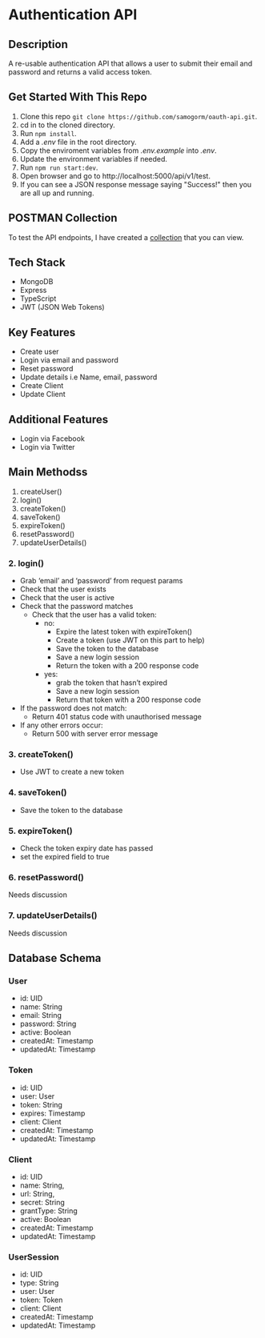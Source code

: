 # Authentication API

## Description
A re-usable authentication API that allows a user to submit their email and password and returns  a valid access token.

## Get Started With This Repo

1. Clone this repo `git clone https://github.com/samogorm/oauth-api.git`.
2. cd in to the cloned directory.
3. Run `npm install`.
4. Add a *.env* file in the root directory. 
5. Copy the enviroment variables from *.env.example* into *.env*.
6. Update the environment variables if needed.
7. Run `npm run start:dev`.
8. Open browser and go to http://localhost:5000/api/v1/test.
9. If you can see a JSON response message saying "Success!" then you are all up and running.

## POSTMAN Collection
To test the API endpoints, I have created a [collection](https://www.getpostman.com/collections/0598f505914cab337147) that you can view. 

## Tech Stack
* MongoDB
* Express
* TypeScript
* JWT (JSON Web Tokens)

## Key Features
* Create user
* Login via email and password
* Reset password
* Update details i.e Name, email, password
* Create Client
* Update Client

## Additional Features
* Login via Facebook
* Login via Twitter

## Main Methodss
1. createUser()
2. login()
3. createToken()
4. saveToken()
5. expireToken()
6. resetPassword()
7. updateUserDetails()

### 2. login()
* Grab ‘email’ and ‘password’ from request params
* Check that the user exists
* Check that the user is active
* Check that the password matches
	* Check that the user has a valid token:
		* no: 
			* Expire the latest token with expireToken()
			* Create a token (use JWT on this part to help)
			* Save the token to the database
			* Save a new login session
			* Return the token with a 200 response code
		* yes:
			* grab the token that hasn’t expired 
			* Save a new login session
			* Return that token with a 200 response code
* If the password does not match:
	* Return 401 status code with unauthorised message
* If any other errors occur:
	* Return 500 with server error message

### 3. createToken()
* Use JWT to create a new token

### 4. saveToken()
* Save the token to the database

### 5. expireToken()
* Check the token expiry date has passed
* set the expired field to true

### 6. resetPassword()
Needs discussion

### 7. updateUserDetails()
Needs discussion

## Database Schema
### User
* id: UID
* name: String
* email: String
* password: String
* active: Boolean
* createdAt: Timestamp
* updatedAt: Timestamp

### Token
* id: UID
* user: User
* token: String
* expires: Timestamp
* client: Client
* createdAt: Timestamp
* updatedAt: Timestamp

### Client
* id: UID
* name: String,
* url: String,
* secret: String
* grantType: String
* active: Boolean
* createdAt: Timestamp
* updatedAt: Timestamp

### UserSession
* id: UID
* type: String
* user: User
* token: Token
* client: Client
* createdAt: Timestamp
* updatedAt: Timestamp
